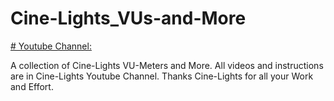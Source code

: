 # Cine-Lights_VUs-and-More
[# Youtube Channel: ](https://www.youtube.com/channel/UCOG6Bi2kvpDa1c8gHWZI5CQ)

A collection of Cine-Lights VU-Meters and More.
All videos and instructions are in Cine-Lights Youtube Channel.
Thanks Cine-Lights for all your Work and Effort.
